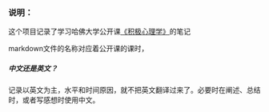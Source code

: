 ### 说明：
这个项目记录了学习哈佛大学公开课[《积极心理学》](http://open.163.com/special/opencourse/positivepsychology.html)的笔记

markdown文件的名称对应着公开课的课时，

##### 中文还是英文？
记录以英文为主，水平和时间原因，就不把英文翻译过来了。必要时在阐述、总结时，或者写感想时使用中文。


